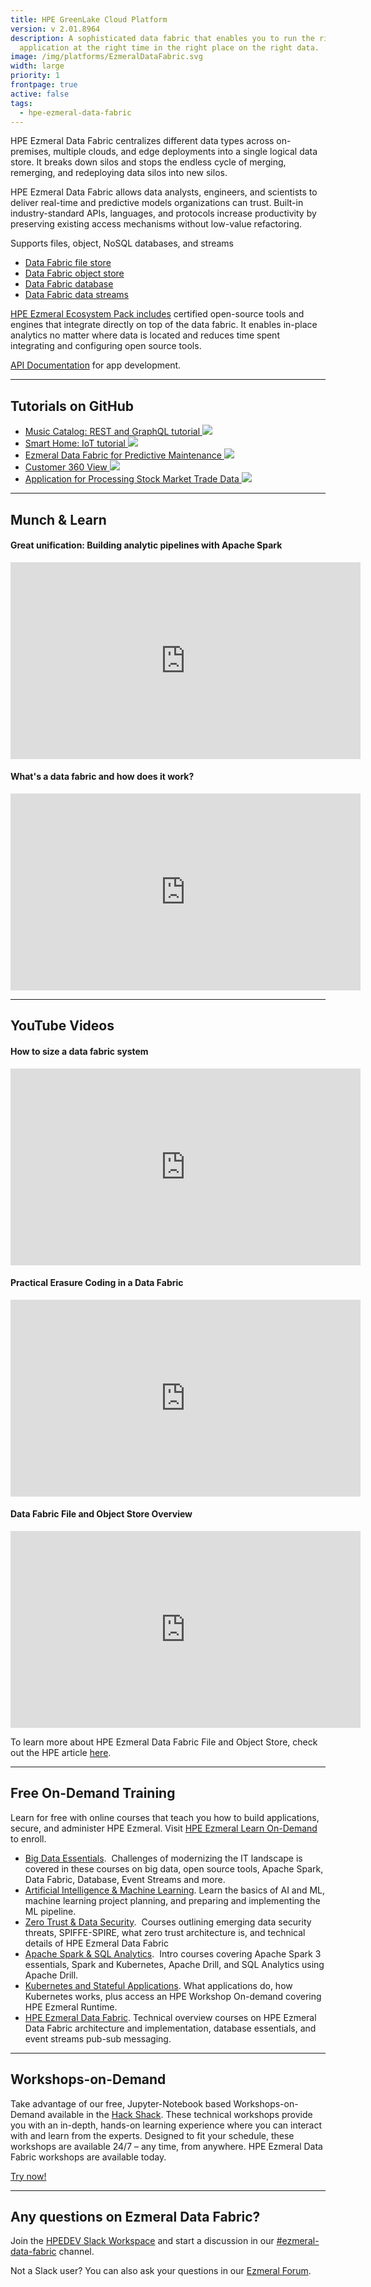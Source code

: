 ```yaml
---
title: HPE GreenLake Cloud Platform
version: v 2.01.8964
description: A sophisticated data fabric that enables you to run the right
  application at the right time in the right place on the right data.
image: /img/platforms/EzmeralDataFabric.svg
width: large
priority: 1
frontpage: true
active: false
tags:
  - hpe-ezmeral-data-fabric
---
```

HPE Ezmeral Data Fabric centralizes different data types across on-premises, multiple clouds, and edge deployments into a single logical data store.  It breaks down silos and stops the endless cycle of merging, remerging, and redeploying data silos into new silos. 

HPE Ezmeral Data Fabric allows data analysts, engineers, and scientists to deliver real-time and predictive models organizations can trust. Built-in industry-standard APIs, languages, and protocols increase productivity by preserving existing access mechanisms without low-value refactoring. 

Supports files, object, NoSQL databases, and streams

* [Data Fabric file store](https://docs.datafabric.hpe.com/70/MapROverview/File-Store.html#MapR-XD)
* [Data Fabric object store](https://docs.datafabric.hpe.com/70/MapROverview/HPE-Ezmeral-Data-Fabric-Object-Store.html)
* [Data Fabric database](https://docs.datafabric.hpe.com/70/MapROverview/maprDB-overview.html#maprDB-overview)
* [Data Fabric data streams](https://docs.datafabric.hpe.com/70/MapROverview/c_mapr_streams.html)

[HPE Ezmeral Ecosystem Pack includes](https://docs.datafabric.hpe.com/70/c_ecosystem_intro.html) certified open-source tools and engines that integrate directly on top of the data fabric. It enables in-place analytics no matter where data is located and reduces time spent integrating and configuring open source tools.

[API Documentation](https://docs.datafabric.hpe.com/home/) for app development.

- - -

## Tutorials on GitHub

* [Music Catalog: REST and GraphQL tutorial ![](Github)](https://github.com/mapr-demos/mapr-music)[](https://github.com/mapr-demos/mapr-smart-home)
* [Smart Home: IoT tutorial ![](Github)](https://github.com/mapr-demos/mapr-smart-home)
* [Ezmeral Data Fabric for Predictive Maintenance ![](Github)](https://github.com/mapr-demos/predictive-maintenance)
* [Customer 360 View ![](Github)](https://github.com/mapr-demos/customer360)
* [Application for Processing Stock Market Trade Data ![](Github)](https://github.com/mapr-demos/finserv-application-blueprint)

- - -

## Munch & Learn

#### Great unification:  Building analytic pipelines with Apache Spark

<iframe width="560" height="315" src="https://www.youtube.com/embed/TxZP_T9CC5Y" frameborder="0" allow="accelerometer; autoplay; clipboard-write; encrypted-media; gyroscope; picture-in-picture" allowfullscreen></iframe>

#### What's a data fabric and how does it work?

<iframe width="560" height="315" src="https://www.youtube.com/embed/qi6sTvu8osk" frameborder="0" allow="accelerometer; autoplay; clipboard-write; encrypted-media; gyroscope; picture-in-picture" allowfullscreen></iframe>

- - -

## YouTube Videos

#### How to size a data fabric system

<iframe width="560" height="315" src="https://www.youtube.com/embed/6khp9SanXhY" frameborder="0" allow="accelerometer; autoplay; clipboard-write; encrypted-media; gyroscope; picture-in-picture" allowfullscreen></iframe>

#### Practical Erasure Coding in a Data Fabric

<iframe width="560" height="315" src="https://www.youtube.com/embed/-6IBKLiOb_Q" frameborder="0" allow="accelerometer; autoplay; clipboard-write; encrypted-media; gyroscope; picture-in-picture" allowfullscreen></iframe>

#### Data Fabric File and Object Store Overview

<iframe width="560" height="315" src="https://www.youtube.com/embed/S19rkDF_oPs" frameborder="0" allow="accelerometer; autoplay; clipboard-write; encrypted-media; gyroscope; picture-in-picture" allowfullscreen></iframe>

To learn more about HPE Ezmeral Data Fabric File and Object Store, check out the HPE article [here](https://community.hpe.com/t5/HPE-Ezmeral-Uncut/HPE-Ezmeral-Data-Fabric-File-and-Object-Store-Benefits-and/ba-p/7168604#.YrHKV3ZByXI).

- - -

## Free On-Demand Training

Learn for free with online courses that teach you how to build applications, secure, and administer HPE Ezmeral. Visit [HPE Ezmeral Learn On-Demand](https://learn.ezmeral.software.hpe.com/) to enroll.

* [Big Data Essentials](https://learn.ezmeral.software.hpe.com/page/developer-essentials).  Challenges of modernizing the IT landscape is covered in these courses on big data, open source tools, Apache Spark, Data Fabric, Database, Event Streams and more.
* [Artificial Intelligence & Machine Learning](https://learn.ezmeral.software.hpe.com/page/artificial-intelligence). Learn the basics of AI and ML, machine learning project planning, and preparing and implementing the ML pipeline.
* [Zero Trust & Data Security](https://learn.ezmeral.software.hpe.com/page/security).  Courses outlining emerging data security threats, SPIFFE-SPIRE, what zero trust architecture is, and technical details of HPE Ezmeral Data Fabric
* [Apache Spark & SQL Analytics](https://learn.ezmeral.software.hpe.com/page/analytics).  Intro courses covering Apache Spark 3 essentials, Spark and Kubernetes, Apache Drill, and SQL Analytics using Apache Drill.
* [Kubernetes and Stateful Applications](https://learn.ezmeral.software.hpe.com/page/developer-essentials). What applications do, how Kubernetes works, plus access an HPE Workshop On-demand covering HPE Ezmeral Runtime.
* [HPE Ezmeral Data Fabric](https://learn.ezmeral.software.hpe.com/page/data-fabric). Technical overview courses on HPE Ezmeral Data Fabric architecture and implementation, database essentials, and event streams pub-sub messaging.

- - -

## Workshops-on-Demand

Take advantage of our free, Jupyter-Notebook based Workshops-on-Demand available in the [Hack Shack](/hackshack/). These technical workshops provide you with an in-depth, hands-on learning experience where you can interact with and learn from the experts. Designed to fit your schedule, these workshops are available 24/7 – any time, from anywhere. HPE Ezmeral Data Fabric workshops are available today.

<link rel="stylesheet" href="https://www.w3schools.com/w3css/4/w3.css">
<div class="w3-container w3-center w3-margin-bottom">
  <a href="/hackshack/workshops"><button type="button" class="button">Try now!</button></a>
</div>

- - -

## Any questions on Ezmeral Data Fabric?

Join the [HPEDEV Slack Workspace](https://slack.hpedev.io/) and start a discussion in our [\#ezmeral-data-fabric](https://hpedev.slack.com/archives/CU3JRBTB7) channel.

Not a Slack user? You can also ask your questions in our [Ezmeral Forum](https://hpe.com/forum/ezmeral).